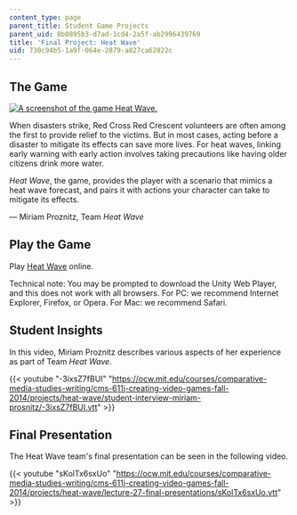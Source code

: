 ```yaml
---
content_type: page
parent_title: Student Game Projects
parent_uid: 8b0895b3-d7ad-1cd4-2a5f-ab2996439769
title: 'Final Project: Heat Wave'
uid: 730c94b5-1a9f-064e-2879-a827ca62822c
---
```


The Game
--------

[![A screenshot of the game Heat Wave.](BASEURL_PLACEHOLDER/resources/heatwave)  
](/ans7870/CMS/CMS.611/f14/games/heatwave/index.html)

When disasters strike, Red Cross Red Crescent volunteers are often among the first to provide relief to the victims. But in most cases, acting before a disaster to mitigate its effects can save more lives. For heat waves, linking early warning with early action involves taking precautions like having older citizens drink more water.

_Heat Wave_, the game, provides the player with a scenario that mimics a heat wave forecast, and pairs it with actions your character can take to mitigate its effects.

— Miriam Proznitz, Team _Heat Wave_

Play the Game
-------------

Play [Heat Wave](/ans7870/CMS/CMS.611/f14/games/heatwave/index.html  ) online. 

Technical note: You may be prompted to download the Unity Web Player, and this does not work with all browsers. For PC: we recommend Internet Explorer, Firefox, or Opera. For Mac: we recommend Safari.

Student Insights
----------------

In this video, Miriam Proznitz describes various aspects of her experience as part of Team _Heat Wave_.

{{< youtube "-3ixsZ7fBUI" "https://ocw.mit.edu/courses/comparative-media-studies-writing/cms-611j-creating-video-games-fall-2014/projects/heat-wave/student-interview-miriam-prosnitz/-3ixsZ7fBUI.vtt" >}}

Final Presentation
------------------

The Heat Wave team's final presentation can be seen in the following video.

{{< youtube "sKolTx6sxUo" "https://ocw.mit.edu/courses/comparative-media-studies-writing/cms-611j-creating-video-games-fall-2014/projects/heat-wave/lecture-27-final-presentations/sKolTx6sxUo.vtt" >}}